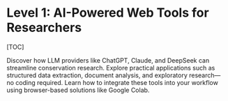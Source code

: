 # Level 1: AI-Powered Web Tools for Researchers

[TOC]

Discover how LLM providers like ChatGPT, Claude, and DeepSeek can streamline conservation research. Explore practical applications such as structured data extraction, document analysis, and exploratory research—no coding required. Learn how to integrate these tools into your workflow using browser-based solutions like Google Colab.

